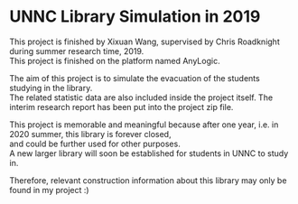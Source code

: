 # UNNC Library Simulation in 2019  

This project is finished by Xixuan Wang, supervised by Chris Roadknight during summer research time, 2019.  
This project is finished on the platform named AnyLogic.  
  
The aim of this project is to simulate the evacuation of the students studying in the library.  
The related statistic data are also included inside the project itself.
The interim research report has been put into the project zip file.  
  
This project is memorable and meaningful because after one year, i.e. in 2020 summer, this library is forever closed,  
and could be further used for other purposes.  
A new larger library will soon be established for students in UNNC to study in.  
  
Therefore, relevant construction information about this library may only be found in my project :)  
  
  
